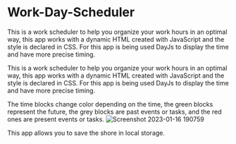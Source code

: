 # Work-Day-Scheduler

 This is a work scheduler to help you organize your work hours in an optimal way, this app works with a dynamic HTML created with JavaScript and the style is declared in CSS. For this app is being used DayJs to display the time and have more precise timing.
 
This is a work scheduler to help you organize your work hours in an optimal way, this app works with a dynamic HTML created with JavaScript and the style is declared in CSS. For this app is being used DayJs to display the time and have more precise timing.

The time blocks change color depending on the time, the green blocks represent the future, the grey blocks are past events or tasks, and the red ones are present events or tasks. 
![Screenshot 2023-01-16 190759](https://user-images.githubusercontent.com/118076818/212788473-8403765b-f142-419e-8ca9-2a44da46e6f3.png)

This app allows you to save the shore in local storage.
